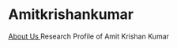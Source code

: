 # Amitkrishankumar
<!DOCTYPE html>
<html>
  <head>
   <a href = "about.html"> About Us </a> Research Profile of Amit Krishan Kumar </title>
    <meta charset="UTF-8">
<meta name="description" content="Enjoy succulent meats…">
<meta name="author" content="Anna Wilson">
  </head>
</html>
